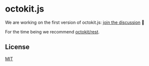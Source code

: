 # octokit.js

We are working on the first version of octokit.js: [join the discussion](https://git.io/vhZY1)  🧚

For the time being we recommend [octokit/rest](https://github.com/octokit/rest.js).

## License

[MIT](LICENSE)
